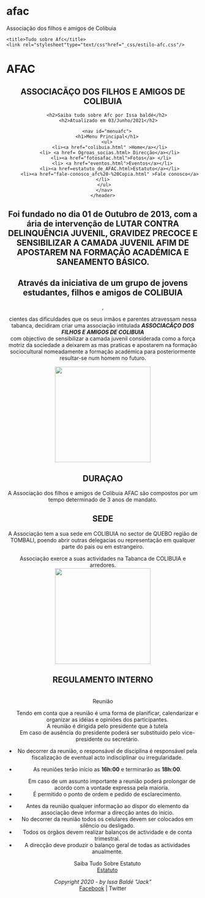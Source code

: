 # afac
Associação dos filhos e amigos de Colibuia
<!DOCTYPE html>
<html lang="pt-br">
<head>
    <meta charset="UTF-8">

    <title>Tudo sobre Afc</title>
    <link rel="stylesheet"type="text/css"href="_css/estilo-afc.css"/>
</head>
<body>

<div id="interface01">
    <header>
 <header id="Cabecalho2">
 <hgroup>

 <h1 style="text-align: left" >AFAC</h1>
        <h2>ASSOCIACÃÇO DOS FILHOS E AMIGOS DE COLIBUIA  </h2>
</hgroup>

       <h2>Saiba tudo sobre Afc por Issa baldé</h2>
        <h2>Atualizado em 03/Junho/2021</h2>

       <nav id="menuafc">
       <h1>Menu Principal</h1>
       <ul>
         <li><a href="colibuia.html" >Home</a></li>
         <li> <a href= Ogroas_socias.html> Direcção</a></li>
          <li><a href="fotosafac.html">Fotos</a> </li>
           <li> <a href="eventos.html">Eventos</a></li>
         <li><a href=estatuto_de_AFAC.html>Estatuto</a></li>
         <li><a href="fale-conosco_afc%20-%20Copia.html" >Fale conosco</a></li>
     </ul>
     </nav>
    </header>
 <section id="corpo2">

<h2> Foi fundado no dia 01 de Outubro de 2013, com a ária de intervenção de LUTAR CONTRA DELINQUÊNCIA JUVENIL, GRAVIDEZ PRECOCE  E SENSIBILIZAR A CAMADA JUVENIL AFIM DE APOSTAREM NA FORMAÇÃO ACADÉMICA E SANEAMENTO BÁSICO.</h2>
<h2>Através da iniciativa de um grupo de  jovens estudantes, filhos e amigos  de COLIBUIA</h2>, <p>cientes das dificuldades que os seus irmãos e parentes atravessam nessa tabanca, decidiram criar uma associação intitulada <i><b>ASSOCIACÃÇO DOS FILHOS E AMIGOS DE COLIBUIA</b></i><br>com objectivo de sensibilizar a camada juvenil considerada como a força motriz da sociedade a deixarem as mas praticas e apostarem na formação sociocultural nomeadamente a formação académica para posteriormente resultar-se num homem no futuro.</p>
 <figure class="foto-legendaafac">
      <img src="_imagens/afc%20-%20Copia.PNG" width=250/>
</figure>


<h2>DURAÇAO</h2>
<p>A Associação dos filhos e amigos de Colibuia AFAC são compostos por um tempo determinado de 3 anos de mandato.</p>

<h1>SEDE</h1>
<p>A Associação tem a sua sede em COLIBUIA no sector de QUEBO região de TOMBALI, poendo abrir outras delegacias ou representação em qualquer parte do pais ou em estrangeiro.</p>
 Associação exerce a suas actividades na Tabanca de COLIBUIA e arredores.

 </section>
<aside id="lateral2">
 <img id="icone2" src="_imagens/cool.PNG" width=250"/>
<h2> REGULAMENTO INTERNO</h2>
<br/>
Reunião
<ul type="a">
  <p> Tendo em conta que a reunião é uma forma de planificar, calendarizar e organizar as idéias e opiniões dos participantes.
<br> <il> A reunião</b> é dirigida pelo presidente que à tutela</li></br>
Em caso de ausência do presidente poderá ser substituido pelo vice-presidente ou secretário.</p>

<li> No decorrer da reunião, o responsável de disciplina é responsável pela fiscalização de eventual acto indisciplinar ou irregularidade.</li></p>

<p><li> As reuniões terão início as <b>16h:00</b>  e terminarão as <b>18h:00</b>.</li>

<ul> Em caso de um assunto importante a reunião poderá prolongar de acordo com a vontade expressa pela maioria.</ul>

<li> É permitido o ponto de ordem e pedido de esclarecimento.</li></p>

<li>  Antes da reunião qualquer informação ao dispor do elemento da associação deve informar a direcção antes do início.</li>
<li>No decorrer da reunião todos os celulares devem ser colocados em silêncio ou desligado.</li>

 <li>Todos os órgãos devem realizar balanços de actividade e de conta trimestral.</li>
<li> A direcção deve produzir o balanço geral de todas as actividades anualmente.</li></p> Saiba Tudo Sobre Estatuto<br/> <a href=estatuto_de_AFAC.html>Estatuto</a>
</ul>

</aside>
<footer id="rodape2">
<p><i>Copyright 2020 - by Issa Baldé "Jack"</i><br/>
  <a href="http://facebook.com/afaccolibuia"target="_blank">Facebook</a> | Twitter</p>
</footer>


</div>
</body>
</html>

